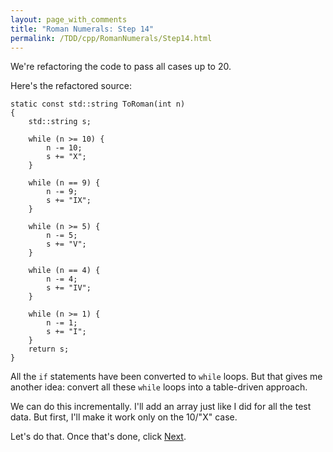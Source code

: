```yaml
---
layout: page_with_comments
title: "Roman Numerals: Step 14"
permalink: /TDD/cpp/RomanNumerals/Step14.html
---
```


We're refactoring the code to pass all cases up to 20. 

Here's the refactored source:
```
static const std::string ToRoman(int n)
{
    std::string s;

    while (n >= 10) {
        n -= 10;
        s += "X";
    }

    while (n == 9) {
        n -= 9;
        s += "IX";
    }

    while (n >= 5) {
        n -= 5;
        s += "V";
    }

    while (n == 4) {
        n -= 4;
        s += "IV";
    }

    while (n >= 1) {
        n -= 1;
        s += "I";
    }
    return s;
}
```

All the ```if``` statements have been converted to ```while``` loops. But that gives me another idea:  convert all these ```while``` loops into a table-driven approach.

We can do this incrementally. I'll add an array just like I did for all the test data. But first, I'll make it work only on the 10/"X" case.

Let's do that.  Once that's done, click [Next](Step15.html).
